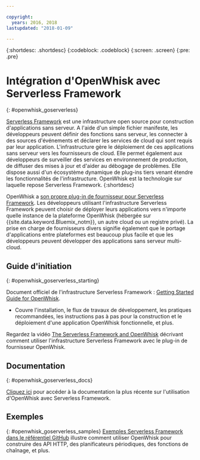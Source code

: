 ```yaml
---

copyright:
  years: 2016, 2018
lastupdated: "2018-01-09"

---
```


{:shortdesc: .shortdesc}
{:codeblock: .codeblock}
{:screen: .screen}
{:pre: .pre}

# Intégration d'OpenWhisk avec Serverless Framework
{: #openwhisk_goserverless}

[Serverless Framework](https://serverless.com/) est une infrastructure open source pour construction d'applications sans serveur. A l'aide d'un simple fichier manifeste, les développeurs peuvent définir des fonctions sans serveur, les connecter à des sources d'événements et déclarer les services de cloud qui sont requis par leur application. L'infrastructure gère le déploiement de ces applications sans serveur vers les fournisseurs de cloud. Elle permet également aux développeurs de surveiller des services en environnement de production, de diffuser des mises à jour et d'aider au débogage de problèmes. Elle dispose aussi d'un écosystème dynamique de plug-ins tiers venant étendre les fonctionnalités de l'infrastructure. OpenWhisk est la technologie sur laquelle repose Serverless Framework.
{:shortdesc}

OpenWhisk a [son propre plug-in de fournisseur pour Serverless Framework](https://github.com/serverless/serverless-openwhisk). Les développeurs utilisant l'infrastructure Serverless Framework peuvent choisir de déployer leurs applications vers n'importe quelle instance de la plateforme OpenWhisk (hébergée sur {{site.data.keyword.Bluemix_notm}}, un autre cloud ou un registre privé). La prise en charge de fournisseurs divers signifie également que le portage d'applications entre plateformes est beaucoup plus facile et que les développeurs peuvent développer des applications sans serveur multi-cloud. 

## Guide d'initiation
{: #openwhisk_goserverless_starting}

Document officiel de l'infrastructure Serverless Framework : [Getting Started Guide for OpenWhisk](https://serverless.com/framework/docs/providers/openwhisk/guide/intro/).
* Couvre l'installation, le flux de travaux de développement, les pratiques recommandées, les instructions pas à pas pour la construction et le déploiement d'une application OpenWhisk fonctionnelle, et plus. 

Regardez la vidéo [The Serverless Framework and OpenWhisk](https://youtu.be/GJY10W98Itc) décrivant comment utiliser l'infrastructure Serverless Framework avec le plug-in de fournisseur OpenWhisk. 

## Documentation
{: #openwhisk_goserverless_docs}

[Cliquez ici](https://serverless.com/framework/docs/providers/openwhisk/) pour accéder à la documentation la plus récente sur l'utilisation d'OpenWhisk avec Serverless Framework.

## Exemples
{: #openwhisk_goserverless_samples}
[Exemples Serverless Framework dans le référentiel GitHub](https://github.com/serverless/examples) illustre comment utiliser OpenWhisk pour construire des API HTTP, des planificateurs périodiques, des fonctions de chaînage, et plus.
